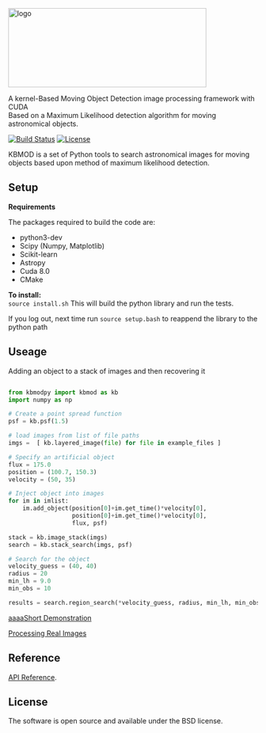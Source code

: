 <img src="https://gist.githubusercontent.com/PWhiddy/d42e66a9dd8e4af205a706f388a90ed4/raw/ae5bb87ada12538289852b58ba8e54b564a81584/kbmod.svg?sanitize=true" alt="logo" width="400" height="160"/>

A kernel-Based Moving Object Detection image processing framework with CUDA  
Based on a Maximum Likelihood detection algorithm for moving astronomical objects.

[![Build Status](https://travis-ci.org/DiracInstitute/kbmod.svg?branch=master)](https://travis-ci.org/DiracInstitute/kbmod) [![License](https://img.shields.io/badge/License-BSD%202--Clause-orange.svg)](https://opensource.org/licenses/BSD-2-Clause)



KBMOD is a set of Python tools to search astronomical images for moving
objects based upon method of maximum likelihood detection.

## Setup

**Requirements**

The packages required to build the code are:

* python3-dev
* Scipy (Numpy, Matplotlib)
* Scikit-learn
* Astropy
* Cuda 8.0
* CMake

**To install:**  
```source install.sh```
This will build the python library and run the tests.

If you log out, next time run
```source setup.bash```
to reappend the library to the python path

## Useage

Adding an object to a stack of images and then recovering it

```python

from kbmodpy import kbmod as kb
import numpy as np

# Create a point spread function
psf = kb.psf(1.5)

# load images from list of file paths
imgs =  [ kb.layered_image(file) for file in example_files ]

# Specify an artificial object
flux = 175.0
position = (100.7, 150.3)
velocity = (50, 35)

# Inject object into images
for im in imlist:
    im.add_object(position[0]+im.get_time()*velocity[0], 
                  position[0]+im.get_time()*velocity[0], 
                  flux, psf)

stack = kb.image_stack(imgs)
search = kb.stack_search(imgs, psf)

# Search for the object
velocity_guess = (40, 40)
radius = 20
min_lh = 9.0
min_obs = 10

results = search.region_search(*velocity_guess, radius, min_lh, min_obs)

```

[aaaaShort Demonstration](notebooks/Quick_Test.ipynb)

[Processing Real Images](notebooks/HITS_Main_Belt_Comparison.ipynb)

## Reference

[API Reference](notebooks/Kbmod_Reference.ipynb).

## License

The software is open source and available under the BSD license.
